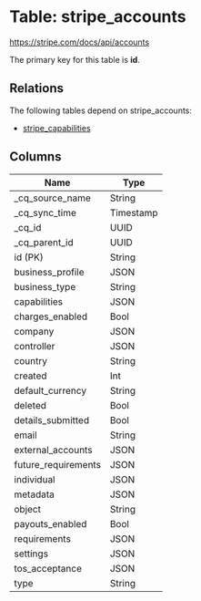 # Table: stripe_accounts

https://stripe.com/docs/api/accounts

The primary key for this table is **id**.

## Relations

The following tables depend on stripe_accounts:
  - [stripe_capabilities](stripe_capabilities.md)

## Columns

| Name          | Type          |
| ------------- | ------------- |
|_cq_source_name|String|
|_cq_sync_time|Timestamp|
|_cq_id|UUID|
|_cq_parent_id|UUID|
|id (PK)|String|
|business_profile|JSON|
|business_type|String|
|capabilities|JSON|
|charges_enabled|Bool|
|company|JSON|
|controller|JSON|
|country|String|
|created|Int|
|default_currency|String|
|deleted|Bool|
|details_submitted|Bool|
|email|String|
|external_accounts|JSON|
|future_requirements|JSON|
|individual|JSON|
|metadata|JSON|
|object|String|
|payouts_enabled|Bool|
|requirements|JSON|
|settings|JSON|
|tos_acceptance|JSON|
|type|String|